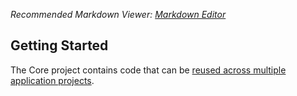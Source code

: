 <!--
SPDX-FileCopyrightText: 2024 Rifat Hasan <atunutemp1@gmail.com>

SPDX-License-Identifier: MIT
-->

﻿*Recommended Markdown Viewer: [Markdown Editor](https://marketplace.visualstudio.com/items?itemName=MadsKristensen.MarkdownEditor2)*

## Getting Started

The Core project contains code that can be [reused across multiple application projects](https://docs.microsoft.com/dotnet/standard/net-standard#net-5-and-net-standard).

